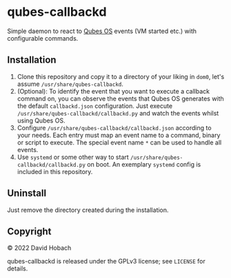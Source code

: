 # qubes-callbackd

Simple daemon to react to [Qubes OS](https://www.qubes-os.org/) events (VM started etc.) with configurable commands.

## Installation

1. Clone this repository and copy it to a directory of your liking in `dom0`, let's assume `/usr/share/qubes-callbackd`.
2. (Optional): To identify the event that you want to execute a callback command on, you can observe the events that
   Qubes OS generates with the default `callbackd.json` configuration. Just execute `/usr/share/qubes-callbackd/callbackd.py`
   and watch the events whilst using Qubes OS.
3. Configure `/usr/share/qubes-callbackd/callbackd.json` according to your needs. Each entry must map an event name to a
   command, binary or script to execute. The special event name `*` can be used to handle all events.
4. Use `systemd` or some other way to start `/usr/share/qubes-callbackd/callbackd.py` on boot. An exemplary `systemd` config
   is included in this repository.

## Uninstall

Just remove the directory created during the installation.

## Copyright

© 2022 David Hobach

qubes-callbackd is released under the GPLv3 license; see `LICENSE` for details.
